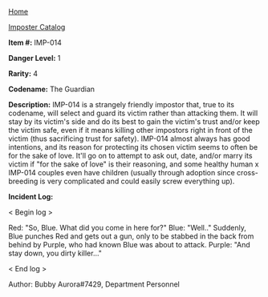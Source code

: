 [Home](../../index.md)

[Imposter Catalog](../Imp-log.md)

**Item #:** IMP-014

**Danger Level:** 1

**Rarity:** 4

**Codename:** The Guardian

**Description:** IMP-014 is a strangely friendly impostor that, true to its codename, will select and guard its victim rather than attacking them. It will stay by its victim's side and do its best to gain the victim's trust and/or keep the victim safe, even if it means killing other impostors right in front of the victim (thus sacrificing trust for safety). IMP-014 almost always has good intentions, and its reason for protecting its chosen victim seems to often be for the sake of love. It'll go on to attempt to ask out, date, and/or marry its victim if "for the sake of love" is their reasoning, and some healthy human x IMP-014 couples even have children (usually through adoption since cross-breeding is very complicated and could easily screw everything up). 

**Incident Log:** 

< Begin log >

Red: "So, Blue. What did you come in here for?"
Blue: "Well.."
Suddenly, Blue punches Red and gets out a gun, only to be stabbed in the back from behind by Purple, who had known Blue was about to attack.
Purple: "And stay down, you dirty killer..."

< End log >

Author: Bubby Aurora#7429, Department Personnel
